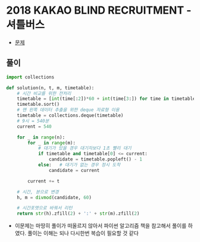 # 2018 KAKAO BLIND RECRUITMENT - 셔틀버스

- [문제](https://programmers.co.kr/learn/courses/30/lessons/17678)


## 풀이

```python
import collections

def solution(n, t, m, timetable):
    # 시간 비교를 위한 전처리
    timetable = [int(time[:2])*60 + int(time[3:]) for time in timetable]
    timetable.sort()
    # 맨 왼쪽 데이터 추출을 위한 deque 자료형 이용
    timetable = collections.deque(timetable)
    # 9시 = 540분
    current = 540

    for _ in range(n):
        for _ in range(m):
            # 대기가 있을 경우 대기자보다 1초 빨리 대기
            if timetable and timetable[0] <= current:
                candidate = timetable.popleft() - 1
            else:   # 대기가 없는 경우 정시 도착
                candidate = current

        current += t

    # 시간, 분으로 변경
    h, m = divmod(candidate, 60)

    # 시간포맷으로 바꿔서 리턴
    return str(h).zfill(2) + ':' + str(m).zfill(2)
```

- 이문제는 마땅히 풀이가 떠올르지 않아서 파이썬 알고리즘 책을 참고해서 풀이를 하였다. 풀이는 이해는 되나 다시한번 복습이 필요할 것 같다